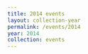 ```yaml
---
title: 2014 events
layout: collection-year
permalink: /events/2014
year: 2014
collection: events
---
```

